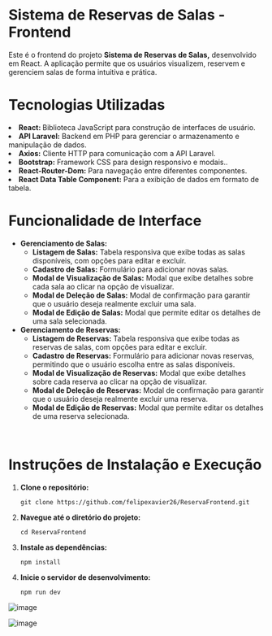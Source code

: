 <h1>Sistema de Reservas de Salas - Frontend</h1>

<p>
Este é o frontend do projeto <strong> Sistema de Reservas de Salas,</strong> desenvolvido em React. A aplicação permite que os usuários visualizem, reservem e gerenciem salas de forma intuitiva e prática.
</p>

<h1>Tecnologias Utilizadas</h1>
<li><strong>React: </strong> Biblioteca JavaScript para construção de interfaces de usuário.</li>
<li><strong>API Laravel:</strong> Backend em PHP para gerenciar o armazenamento e manipulação de dados.</li>
<li><strong>Axios:</strong> Cliente HTTP para comunicação com a API Laravel.</li>
<li><strong>Bootstrap:</strong> Framework CSS para design responsivo e modais..</li>
<li><strong>React-Router-Dom:</strong> Para navegação entre diferentes componentes.</li>
<li><strong>React Data Table Component:</strong>  Para a exibição de dados em formato de tabela.</li>


<h1>Funcionalidade de Interface</h1>
<ul>
    <li><strong>Gerenciamento de Salas:</strong>
        <ul>
            <li><strong>Listagem de Salas:</strong> Tabela responsiva que exibe todas as salas disponíveis, com opções para editar e excluir.</li> 
            <li><strong>Cadastro de Salas:</strong> Formulário para adicionar novas salas.</li>
            <li><strong>Modal de Visualização de Salas:</strong> Modal que exibe detalhes sobre cada sala ao clicar na opção de visualizar.</li>
            <li><strong>Modal de Deleção de Salas:</strong> Modal de confirmação para garantir que o usuário deseja realmente excluir uma sala.</li>
            <li><strong>Modal de Edição de Salas:</strong> Modal que permite editar os detalhes de uma sala selecionada.</li>
        </ul>
    </li>
    <li><strong>Gerenciamento de Reservas:</strong>
        <ul>
            <li><strong>Listagem de Reservas:</strong> Tabela responsiva que exibe todas as reservas de salas, com opções para editar e excluir.</li>
            <li><strong>Cadastro de Reservas:</strong> Formulário para adicionar novas reservas, permitindo que o usuário escolha entre as salas disponíveis.</li>
            <li><strong>Modal de Visualização de Reservas:</strong> Modal que exibe detalhes sobre cada reserva ao clicar na opção de visualizar.</li>
            <li><strong>Modal de Deleção de Reservas:</strong> Modal de confirmação para garantir que o usuário deseja realmente excluir uma reserva.</li>
            <li><strong>Modal de Edição de Reservas:</strong> Modal que permite editar os detalhes de uma reserva selecionada.</li>
        </ul>
    </li>
</ul>


<br>


<h1>Instruções de Instalação e Execução</h1>
<ol>
    <li><strong>Clone o repositório:</strong>
        <pre><code>git clone https://github.com/felipexavier26/ReservaFrontend.git</code></pre>
    </li>
    <li><strong>Navegue até o diretório do projeto:</strong>
        <pre><code>cd ReservaFrontend</code></pre>
    </li>
    <li><strong>Instale as dependências:</strong>
        <pre><code>npm install</code></pre>
    </li>
    <li><strong>Inicie o servidor de desenvolvimento:</strong>
        <pre><code>npm run dev</code></pre>
    </li>
</ol>



![image](https://github.com/user-attachments/assets/3a524c9c-994a-472b-a896-39262be942df)

![image](https://github.com/user-attachments/assets/b391389f-db16-4640-93f3-46d3847bf6e3)





